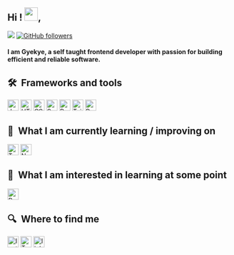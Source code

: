 ## Hi ! <img src="https://raw.githubusercontent.com/MartinHeinz/MartinHeinz/master/wave.gif" width="30px">,
![](https://visitor-badge.glitch.me/badge?page_id=Gyekye.Gyekye)
[![GitHub followers](https://img.shields.io/github/followers/Gyekye?style=social)](https://github.com/Gyekye)

#### I am Gyekye, a self taught frontend developer with passion for building efficient and reliable software.


## 🛠  Frameworks and tools

<a name="learning-now"></a>

[<img src="https://img.shields.io/badge/JavaScript-282C34?logo=javascript&logoColor=F7DF1E" alt="JavaScript logo" title="JavaScript" height="25" />][tech_tools_anchor]
[<img src="https://img.shields.io/badge/HTML5-282C34?logo=html5&logoColor=E34F26" alt="HTML5 logo" title="HTML5" height="25" />][tech_tools_anchor]
[<img src="https://img.shields.io/badge/CSS3-282C34?logo=css3&logoColor=1572B6" alt="CSS3 logo" title="CSS3" height="25" />][tech_tools_anchor]
[<img src="https://img.shields.io/badge/Sass-282C34?logo=sass&logoColor=CC6699" alt="Sass logo" title="Sass" height="25" />][learning_next_anchor]
[<img src="https://img.shields.io/badge/React-282C34?logo=react&logoColor=blue" alt="React logo" title="React" height="25" />][learning_now_anchor]
[<img src="https://img.shields.io/badge/Tailwind%20CSS-282C34?logo=tailwind-css&logoColor=38B2AC" alt="Tailwind CSS logo" title="Tailwind CSS" height="25" />][learning_next_anchor]
[<img src="https://img.shields.io/badge/Python-282C34?logo=python&logoColor=blue" alt="Python logo" title="Python" height="25" />][tech_tools_anchor]
<a name="learning-next"></a>

## 📖  What I am currently learning / improving on

[<img src="https://img.shields.io/badge/Typescript-282C34?logo=typescript&logoColor=blue" alt="Typescript logo" title="Typescript" height="25" />][learning_now_anchor]
[<img src="https://img.shields.io/badge/Next-282C34?logo=nextjs&logoColor=47A248" alt="NextJs logo" title="NextJs" height="25" />][learning_next_anchor]

## 👾  What I am interested in learning at some point

[<img src="https://img.shields.io/static/v1?label=&message=Redux&color=282C34&logo=redux&logoColor=DB7093" alt="Redux" title="Redux" height="25" />][learning_now_anchor]





## 🔍  Where to find me


[<img src="https://img.shields.io/badge/Instagram-282C34?logo=instagram&logoColor=0077B5" alt="Instagram logo" title="Instagram" height="25" />](https://www.instagram.com/pina_men/)
[<img src="https://img.shields.io/badge/Twitter-282C34?logo=twitter&logoColor=0077B5" alt="Twitter logo" title="twitter" height="25" />](https://www.twitter.com/Gyepina/)
[<img src="https://img.shields.io/badge/LinkedIn-282C34?logo=linkedin&logoColor=0077B5" alt="linkedin logo" title="linkedin" height="25" />](https://www.linkedin.com/in/richmond-gyekye-714028203)

 
[tech_tools_anchor]: #bonjour--
[learning_now_anchor]: #learning-now
[learning_next_anchor]: #learning-next
